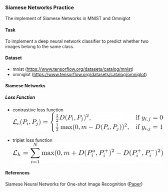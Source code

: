 ### Siamese Networks Practice
 The implement of Siamese Networks in MNIST and Omniglot

#### Task

To implement a deep neural network classifier to predict whether two images belong to the same class.

#### Dataset

- mnist (https://www.tensorflow.org/datasets/catalog/mnist)
- omniglot (https://www.tensorflow.org/datasets/catalog/omniglot)

#### Siamese Networks

##### Loss Function

- contrastive loss function
![contrastive loss function](contrastive_loss_function.png)

- triplet loss function
![triplet loss function](triplet_loss_function.png)


#### References

Siamese Neural Networks for One-shot Image Recognition ([Paper](https://www.cs.cmu.edu/~rsalakhu/papers/oneshot1.pdf))

